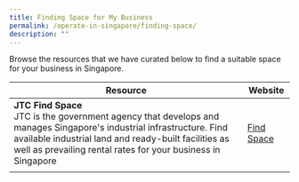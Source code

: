 ```yaml
---
title: Finding Space for My Business
permalink: /operate-in-singapore/finding-space/
description: ""
---
```

Browse the resources that we have curated below to find a suitable space for your business in Singapore.



| Resource | Website |
| -------- | -------- | 
| **JTC Find Space**<br>JTC is the government agency that develops and manages Singapore's industrial infrastructure. Find available industrial land and ready-built facilities as well as prevailing rental rates for your business in Singapore  |   [Find Space](https://www.jtc.gov.sg/find-space) |
| | |

